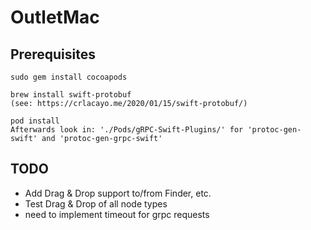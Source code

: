 # OutletMac

## Prerequisites

	sudo gem install cocoapods

	brew install swift-protobuf
	(see: https://crlacayo.me/2020/01/15/swift-protobuf/)

	pod install
	Afterwards look in: './Pods/gRPC-Swift-Plugins/' for 'protoc-gen-swift' and 'protoc-gen-grpc-swift'

## TODO
- Add Drag & Drop support to/from Finder, etc.
- Test Drag & Drop of all node types
- need to implement timeout for grpc requests
